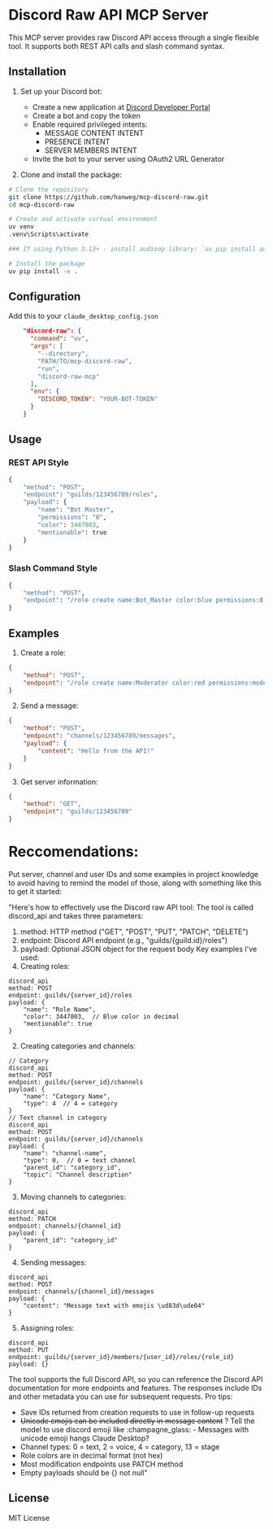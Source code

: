 # Discord Raw API MCP Server

This MCP server provides raw Discord API access through a single flexible tool. It supports both REST API calls and slash command syntax.

## Installation

1. Set up your Discord bot:
   - Create a new application at [Discord Developer Portal](https://discord.com/developers/applications)
   - Create a bot and copy the token
   - Enable required privileged intents:
     - MESSAGE CONTENT INTENT
     - PRESENCE INTENT
     - SERVER MEMBERS INTENT
   - Invite the bot to your server using OAuth2 URL Generator

2. Clone and install the package:
```bash
# Clone the repository
git clone https://github.com/hanweg/mcp-discord-raw.git
cd mcp-discord-raw

# Create and activate virtual environment
uv venv
.venv\Scripts\activate

### If using Python 3.13+ - install audioop library: `uv pip install audioop-lts`

# Install the package
uv pip install -e .
```

## Configuration

Add this to your `claude_desktop_config.json`
```json
    "discord-raw": {
      "command": "uv",
      "args": [
        "--directory", 
        "PATH/TO/mcp-discord-raw",
        "run",
        "discord-raw-mcp"
      ],
      "env": {
        "DISCORD_TOKEN": "YOUR-BOT-TOKEN"
      }
    }
```

## Usage

### REST API Style

```python
{
    "method": "POST",
    "endpoint": "guilds/123456789/roles",
    "payload": {
        "name": "Bot Master",
        "permissions": "8",
        "color": 3447003,
        "mentionable": true
    }
}
```

### Slash Command Style

```python
{
    "method": "POST",
    "endpoint": "/role create name:Bot_Master color:blue permissions:8 mentionable:true guild_id:123456789"
}
```

## Examples

1. Create a role:
```json
{
    "method": "POST",
    "endpoint": "/role create name:Moderator color:red permissions:moderate_members guild_id:123456789"
}
```

2. Send a message:
```json
{
    "method": "POST",
    "endpoint": "channels/123456789/messages",
    "payload": {
        "content": "Hello from the API!"
    }
}
```

3. Get server information:
```json
{
    "method": "GET",
    "endpoint": "guilds/123456789"
}
```

# Reccomendations:
Put server, channel and user IDs and some examples in project knowledge to avoid having to remind the model of those, along with something like this to get it started:

"Here's how to effectively use the Discord raw API tool:
The tool is called discord_api and takes three parameters:
1. method: HTTP method ("GET", "POST", "PUT", "PATCH", "DELETE")
2. endpoint: Discord API endpoint (e.g., "guilds/{guild.id}/roles")
3. payload: Optional JSON object for the request body
Key examples I've used:
1. Creating roles:
```
discord_api
method: POST
endpoint: guilds/{server_id}/roles
payload: {
    "name": "Role Name",
    "color": 3447003,  // Blue color in decimal
    "mentionable": true
}
```
2. Creating categories and channels:
```
// Category
discord_api
method: POST
endpoint: guilds/{server_id}/channels
payload: {
    "name": "Category Name",
    "type": 4  // 4 = category
}
// Text channel in category
discord_api
method: POST
endpoint: guilds/{server_id}/channels
payload: {
    "name": "channel-name",
    "type": 0,  // 0 = text channel
    "parent_id": "category_id",
    "topic": "Channel description"
}
```
3. Moving channels to categories:
```
discord_api
method: PATCH
endpoint: channels/{channel_id}
payload: {
    "parent_id": "category_id"
}
```
4. Sending messages:
```
discord_api
method: POST
endpoint: channels/{channel_id}/messages
payload: {
    "content": "Message text with emojis \ud83d\ude04"
}
```
5. Assigning roles:
```
discord_api
method: PUT
endpoint: guilds/{server_id}/members/{user_id}/roles/{role_id}
payload: {}
```
The tool supports the full Discord API, so you can reference the Discord API documentation for more endpoints and features. The responses include IDs and other metadata you can use for subsequent requests.
Pro tips:
- Save IDs returned from creation requests to use in follow-up requests
- ~~Unicode emojis can be included directly in message content~~ ? Tell the model to use discord emoji like :champagne_glass: - Messages with unicode emoji hangs Claude Desktop?
- Channel types: 0 = text, 2 = voice, 4 = category, 13 = stage
- Role colors are in decimal format (not hex)
- Most modification endpoints use PATCH method
- Empty payloads should be {} not null"

## License

MIT License
